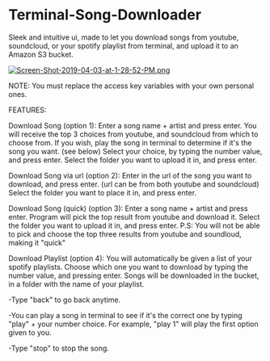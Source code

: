 # Terminal-Song-Downloader
Sleek and intuitive ui, made to let you download songs from youtube, soundcloud, or your spotify playlist from terminal, and upload it to an Amazon S3 bucket.

[![Screen-Shot-2019-04-03-at-1-28-52-PM.png](https://i.postimg.cc/sxRYGbh5/Screen-Shot-2019-04-03-at-1-28-52-PM.png)](https://postimg.cc/WFXFQWS4)



NOTE:
You must replace the access key variables with your own personal ones.

FEATURES:

Download Song (option 1): 
  Enter a song name + artist and press enter.
  You will receive the top 3 choices from youtube, and soundcloud from which to choose from.
  If you wish, play the song in terminal to determine if it's the song you want. (see below)
  Select your choice, by typing the number value, and press enter.
  Select the folder you want to upload it in, and press enter.

Download Song via url (option 2):
  Enter in the url of the song you want to download, and press enter. (url can be from both youtube and soundcloud)
  Select the folder you want to place it in, and press enter.

Download Song (quick) (option 3):
  Enter a song name + artist and press enter. Program will pick the top result from youtube and download it.
  Select the folder you want to upload it in, and press enter.
  P.S:
    You will not be able to pick and choose the top three results from youtube and soundloud, making it "quick"


Download Playlist (option 4):
  You will automatically be given a list of your spotify playlists. Choose which one you want to download by typing the number   value, and pressing enter.
  Songs will be downloaded in the bucket, in a folder with the name of your playlist.
  

-Type "back" to go back anytime.

-You can play a song in terminal to see if it's the correct one by typing "play" + your number choice. For example, "play 1" will play the first option given to you.

-Type "stop" to stop the song.



